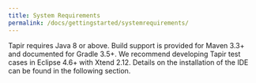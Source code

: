 ```yaml
---
title: System Requirements
permalink: /docs/gettingstarted/systemrequirements/
---
```

Tapir requires Java 8 or above. Build support is provided for Maven 3.3+
and documented for Gradle 3.5+. We recommend developing Tapir test cases
in Eclipse 4.6+ with Xtend 2.12. Details on the installation of the IDE
can be found in the following section.
